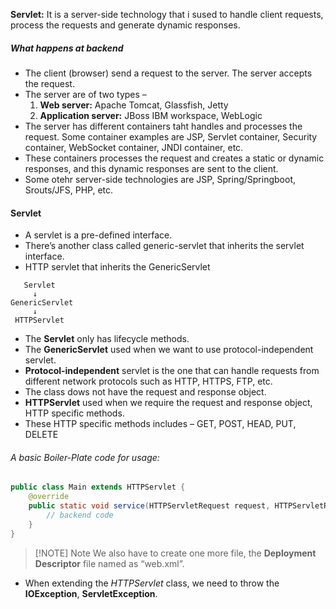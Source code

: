 **Servlet:** It is a server-side technology that i sused to handle client requests, process the requests and generate dynamic responses.

##### What happens at backend
- The client (browser) send a request to the server. The server accepts the request.
- The server are of two types –
  1. **Web server:** Apache Tomcat, Glassfish, Jetty
  2. **Application server:** JBoss IBM workspace, WebLogic
- The server has different containers taht handles and processes the request. Some container examples are JSP, Servlet container, Security container, WebSocket container, JNDI container, etc.
- These containers processes the request and creates a static or dynamic responses, and this dynamic responses are sent to the client.
- Some otehr server-side technologies are JSP, Spring/Springboot, Srouts/JFS, PHP, etc.

#### Servlet
- A servlet is a pre-defined interface.
- There’s another class called generic-servlet that inherits the servlet interface.
- HTTP servlet that inherits the GenericServlet
```
   Servlet
     ↓
GenericServlet
     ↓
 HTTPServlet
```
- The **Servlet** only has lifecycle methods.
- The **GenericServlet** used when we want to use protocol-independent servlet.
- **Protocol-independent** servlet is the one that can handle requests from different network protocols such as HTTP, HTTPS, FTP, etc.
- The class dows not have the request and response object.
 - **HTTPServlet** used when we require the request and response object, HTTP specific methods.
 - These HTTP specific methods includes – GET, POST, HEAD, PUT, DELETE

###### A basic Boiler-Plate code for usage:
```Java
public class Main extends HTTPServlet {
	@override
	public static void service(HTTPServletRequest request, HTTPServletRequest response) {
		// backend code
	}
}
```

> [!NOTE] Note
> We also have to create one more file, the **Deployment Descriptor** file named as “web.xml”.

- When extending the _HTTPServlet_ class, we need to throw the **IOException**, **ServletException**. 